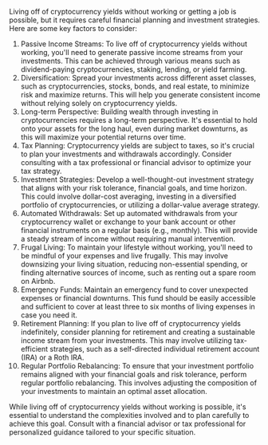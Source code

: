 Living off of cryptocurrency yields without working or getting a job is possible, but it requires careful financial planning and investment strategies. Here are some key factors to consider:

1. Passive Income Streams: To live off of cryptocurrency yields without 
working, you'll need to generate passive income streams from your 
investments. This can be achieved through various means such as 
dividend-paying cryptocurrencies, staking, lending, or yield farming.
2. Diversification: Spread your investments across different asset 
classes, such as cryptocurrencies, stocks, bonds, and real estate, to 
minimize risk and maximize returns. This will help you generate consistent
income without relying solely on cryptocurrency yields.
3. Long-term Perspective: Building wealth through investing in 
cryptocurrencies requires a long-term perspective. It's essential to hold 
onto your assets for the long haul, even during market downturns, as this 
will maximize your potential returns over time.
4. Tax Planning: Cryptocurrency yields are subject to taxes, so it's 
crucial to plan your investments and withdrawals accordingly. Consider 
consulting with a tax professional or financial advisor to optimize your 
tax strategy.
5. Investment Strategies: Develop a well-thought-out investment strategy 
that aligns with your risk tolerance, financial goals, and time horizon. 
This could involve dollar-cost averaging, investing in a diversified 
portfolio of cryptocurrencies, or utilizing a dollar-value average 
strategy.
6. Automated Withdrawals: Set up automated withdrawals from your 
cryptocurrency wallet or exchange to your bank account or other financial 
instruments on a regular basis (e.g., monthly). This will provide a steady
stream of income without requiring manual intervention.
7. Frugal Living: To maintain your lifestyle without working, you'll need 
to be mindful of your expenses and live frugally. This may involve 
downsizing your living situation, reducing non-essential spending, or 
finding alternative sources of income, such as renting out a spare room on
Airbnb.
8. Emergency Funds: Maintain an emergency fund to cover unexpected 
expenses or financial downturns. This fund should be easily accessible and
sufficient to cover at least three to six months of living expenses in 
case you need it.
9. Retirement Planning: If you plan to live off of cryptocurrency yields 
indefinitely, consider planning for retirement and creating a sustainable 
income stream from your investments. This may involve utilizing 
tax-efficient strategies, such as a self-directed individual retirement 
account (IRA) or a Roth IRA.
10. Regular Portfolio Rebalancing: To ensure that your investment 
portfolio remains aligned with your financial goals and risk tolerance, 
perform regular portfolio rebalancing. This involves adjusting the 
composition of your investments to maintain an optimal asset allocation.

While living off of cryptocurrency yields without working is possible, 
it's essential to understand the complexities involved and to plan 
carefully to achieve this goal. Consult with a financial advisor or tax 
professional for personalized guidance tailored to your specific situation.
